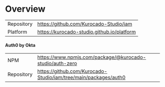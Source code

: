 # Overview

|            |                                              |
| ---------- | -------------------------------------------- |
| Repository | <https://github.com/Kurocado-Studio/iam>     |
| Platform   | <https://kurocado-studio.github.io/platform> |

#### Auth0 by Okta

|            |                                                                   |
| ---------- | ----------------------------------------------------------------- |
| NPM        | <https://www.npmjs.com/package/@kurocado-studio/auth-zero>        |
| Repository | <https://github.com/Kurocado-Studio/iam/tree/main/packages/auth0> |

